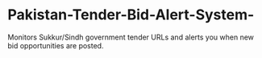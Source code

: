 # Pakistan-Tender-Bid-Alert-System-
Monitors Sukkur/Sindh government tender URLs and alerts you when new bid opportunities are posted.
